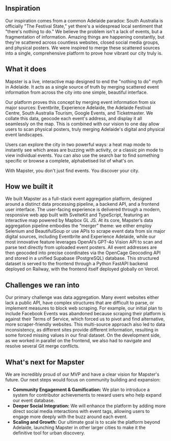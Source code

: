 ## Inspiration
Our inspiration comes from a common Adelaide paradox: South Australia is officially "The Festival State," yet there's a widespread local sentiment that "there's nothing to do." We believe the problem isn't a lack of events, but a fragmentation of information. Amazing things are happening constantly, but they're scattered across countless websites, closed social media groups, and physical posters. We were inspired to merge these scattered sources into a single, comprehensive platform to prove how vibrant our city truly is.


## What it does
Mapster is a live, interactive map designed to end the "nothing to do" myth in Adelaide. It acts as a single source of truth by merging scattered event information from across the city into one simple, beautiful interface.

Our platform proves this concept by merging event information from six major sources: Eventbrite, Experience Adelaide, the Adelaide Festival Centre, South Australia Tourism, Google Events, and Ticketmaster. We collate this data, geocode each event's address, and display it all seamlessly on the map. This is combined with our vision to one day allow users to scan physical posters, truly merging Adelaide's digital and physical event landscapes.

Users can explore the city in two powerful ways: a heat map mode to instantly see which areas are buzzing with activity, or a classic pin mode to view individual events. You can also use the search bar to find something specific or browse a complete, alphabetised list of what's on. 

With Mapster, you don't just find events. You discover your city.


## How we built it
We built Mapster as a full-stack event aggregation platform, designed around a distinct data processing pipeline, a backend API, and a frontend user interface. The user-facing experience is delivered through a modern, responsive web app built with SvelteKit and TypeScript, featuring an interactive map powered by Mapbox GL JS. At its core, Mapster’s data aggregation pipeline embodies the “merger” theme: we either employ Selenium and BeautifulSoup or use APIs to scrape event data from six major digital sources, including Eventbrite and Experience Adelaide, while our most innovative feature leverages OpenAI’s GPT-4o Vision API to scan and parse text directly from uploaded event posters. All event addresses are then geocoded into precise coordinates via the OpenCage Geocoding API and stored in a unified Supabase (PostgreSQL) database. This structured dataset is served to the frontend through a Python FastAPI backend deployed on Railway, with the frontend itself deployed globally on Vercel.


## Challenges we ran into
Our primary challenge was data aggregation. Many event websites either lack a public API, have complex structures that are difficult to parse, or implement measures to block web scraping. For example, our initial plan to include Facebook Events was abandoned because scraping their platform is against their Terms of Service, which forced us to pivot and find alternative, more scraper-friendly websites. This multi-source approach also led to data inconsistency, as different sites provide different information, resulting in some forced missing values in our final dataset. On the development side, as we worked in parallel on the frontend, we also had to navigate and resolve several Git merge conflicts.


## What's next for Mapster
We are incredibly proud of our MVP and have a clear vision for Mapster's future. Our next steps would focus on community building and expansion:
- **Community Engagement & Gamification:** We plan to introduce a system for contributor achievements to reward users who help expand our event database.
- **Deeper Social Integration:** We will enhance the platform by adding more direct social media interactions with event tags, allowing users to engage more deeply with the buzz around each event.
- **Scaling and Growth:** Our ultimate goal is to scale the platform beyond Adelaide, launching Mapster in other larger cities to make it the definitive tool for urban discovery.


